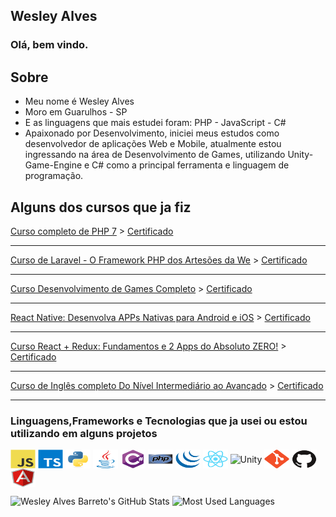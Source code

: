 ## Wesley Alves	

### Olá, bem vindo.

## Sobre
* Meu nome é Wesley Alves
* Moro em Guarulhos - SP
* E as linguagens que mais estudei foram: PHP - JavaScript - C#
* Apaixonado por Desenvolvimento, iniciei meus estudos como desenvolvedor de aplicações Web e Mobile,
atualmente estou ingressando na área de Desenvolvimento de Games, utilizando Unity-Game-Engine e C# como a principal ferramenta e linguagem de programação.


## Alguns dos cursos que ja fiz

[Curso completo de PHP 7](https://www.udemy.com/course/curso-php-7-online/) > [Certificado](https://udemy-certificate.s3.amazonaws.com/pdf/UC-50Z2EA7E.pdf) <hr/>

[Curso de Laravel - O Framework PHP dos Artesões da We](https://www.udemy.com/course/curso-laravel/) > [Certificado](https://udemy-certificate.s3.amazonaws.com/pdf/UC-1CI1GE5Z.pdf)<hr/>

[Curso Desenvolvimento de Games Completo](https://cursos.dankicode.com/curso-dev-games) > [Certificado](https://cursos.dankicode.com/certificado/curso-dev-games)<hr/>

[React Native: Desenvolva APPs Nativas para Android e iOS](https://www.udemy.com/course/curso-react-native/) > [Certificado](https://udemy-certificate.s3.amazonaws.com/pdf/UC-0fe95ee8-4c3e-4cad-b9fd-0109d2434768.pdf)<hr/>

[Curso React + Redux: Fundamentos e 2 Apps do Absoluto ZERO!](https://www.udemy.com/course/react-redux-pt/) > [Certificado](https://udemy-certificate.s3.amazonaws.com/pdf/UC-9b869f05-ed08-4d92-98e0-f21e37c889be.pdf)<hr/>

[Curso de Inglês completo Do Nível Intermediário ao Avançado](https://www.udemy.com/course/ingles-completo-do-nivel-intermediario-ao-avancado/) > [Certificado](https://udemy-certificate.s3.amazonaws.com/pdf/UC-52302b1d-24dd-468d-96fe-230cfda03969.pdf)<hr/>


### Linguagens,Frameworks e Tecnologias que ja usei ou estou utilizando em alguns projetos
<img align="center" alt="JavaScript" height="30" width="40" src="https://raw.githubusercontent.com/devicons/devicon/master/icons/javascript/javascript-original.svg">
<img align="center" alt="TypeScript" height="30" width="40" src="https://raw.githubusercontent.com/devicons/devicon/master/icons/typescript/typescript-original.svg">
<img align="center" alt="Python" height="30" width="40" src="https://raw.githubusercontent.com/devicons/devicon/master/icons/python/python-original.svg">
<img align="center" alt="Java" height="30" width="40" src="https://raw.githubusercontent.com/devicons/devicon/master/icons/java/java-original.svg">
<!-- <img align="center" alt="C" height="30" width="40" src="https://raw.githubusercontent.com/devicons/devicon/master/icons/c/c-original.svg"> -->
<img align="center" alt="CSharp" height="30" width="40" src="https://raw.githubusercontent.com/devicons/devicon/master/icons/csharp/csharp-original.svg">
<!-- <img align="center" alt="Cpp" height="30" width="40" src="https://raw.githubusercontent.com/devicons/devicon/master/icons/cplusplus/cplusplus-original.svg"> -->
<img align="center" alt="PHP" height="30" width="40" src="https://raw.githubusercontent.com/devicons/devicon/master/icons/php/php-original.svg">
<!-- <img align="center" alt="Android" height="30" width="40" src="https://github.com/devicons/devicon/blob/master/icons/android/android-original.svg"> -->
<!-- <img align="center" alt="Flutter" height="30" width="40" src="https://github.com/devicons/devicon/blob/master/icons/flutter/flutter-original.svg"> -->
<img align="center" alt="JQuery" height="30" width="40" src="https://github.com/devicons/devicon/blob/master/icons/jquery/jquery-original.svg">
<img align="center" alt="React" height="30" width="40" src="https://github.com/devicons/devicon/blob/master/icons/react/react-original.svg">
<!-- <img align="center" alt="NodeJS" height="30" width="40" src="https://github.com/devicons/devicon/blob/master/icons/nodejs/nodejs-original.svg"> -->
<img align="center" alt="Unity" height="30" width="30" src="https://i.imgur.com/gmkTOKA.png">
<!-- <img align="center" alt="Docker" height="30" width="40" src="https://github.com/devicons/devicon/blob/master/icons/docker/docker-original.svg"> -->
<img align="center" alt="Git" height="30" width="40" src="https://github.com/devicons/devicon/blob/master/icons/git/git-original.svg">
<img align="center" alt="GitHub" height="30" width="40" src="https://github.com/devicons/devicon/blob/master/icons/github/github-original.svg">
<img align="center" alt="GitHub" height="30" width="40" src="https://github.com/devicons/devicon/blob/master/icons/angularjs/angularjs-original.svg">








![Wesley Alves Barreto's GitHub Stats](https://github-readme-stats.vercel.app/api?username=Wesleyxl&show_icons=true&theme=midnight-purple)
![Most Used Languages](https://github-readme-stats.vercel.app/api/top-langs/?username=Wesleyxl&layout=compact&theme=midnight-purple)
